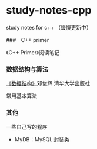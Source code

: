 # study-notes-cpp
study notes for c++ （缓慢更新中）

###　C++ primer

《C++ Primer》阅读笔记 

### 数据结构与算法

[《数据结构》](http://www.xuetangx.com/courses/TsinghuaX/30240184_1X/_/about)邓俊辉 清华大学出版社 

常用基本算法 

### 其他

一些自己写的程序

- MyDB：MySQL 封装类